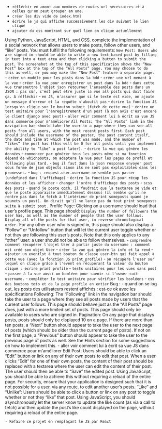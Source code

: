 - `réfléchir en amont aux nombres de routes url nécessaires et à celles qu'on peut grouper en une.`
- `créer les div vide de index.html`
- `écrire le js qui affiche successivement les div suivant le lien cliqué`
- `ajouter du css montrant sur quel lien on clique actuellement`

Using Python, JavaScript, HTML, and CSS, complete the implementation of a social network that allows users to make posts, follow other users, and “like” posts. You must fulfill the following requirements:
    `New Post: Users who are signed in should be able to write a new text-based post by filling in text into a text area and then clicking a button to submit the post.`
        `The screenshot at the top of this specification shows the “New Post” box at the top of the “All Posts” page. You may choose to do this as well, or you may make the “New Post” feature a separate page.`
            - `créer un modèle pour les posts dans la bdd`
            - `créer une url menant à la vue`
            - `créer la vue pour enregistrer un post dans la bdd`
            - `dans cette vue transmettre l'objet json retourner l'ensemble des posts dans un JSON : pas sûr, c'est peut être juste la vue all posts qui doit faire ça. A réfléchir`
            - `en JS, m'assurer que si le texte est vide, on ajoute un message d'erreur et la requête n'aboutit pas`
            - `écrire la fonction JS lorsqu'on clique sur le bouton submit (fetch de cette vue)`
            - `écrire un test unitaire pour l'enregistrement d'un post (à mon avis c'est encore le client django avec post)`
            - `aller voir comment lui à écrit sa vue JS dans commerce pour m'améliorer`
    `All Posts: The “All Posts” link in the navigation bar should take the user to a page where they can see all posts from all users, with the most recent posts first.`
        `Each post should include the username of the poster, the post content itself, the date and time at which the post was made, and the number of “likes” the post has (this will be 0 for all posts until you implement the ability to “like” a post later).`
            - `écrire la vue qui génère les données`
            - `commencer par générer tous les posts même si ma fonction dépend de whichposts, on adaptera la vue pour les pages de profil et following plus tard.`
            - `bug il faut dans la json response envoyer post sous forme de json objects sinon ils ne sont pas exploitables dans les promesses.`
            - `bug : request.user.username ne semble pas passer (undefined dans l'affichage)`
            - `écrire la fonction JS pour récup les données et les afficher`
            - `changer l'ordre d'affichage des posts`
            - `scss des posts`
            - `quand je poste qqch, il faudrait que la textarea se vide et que le poste apparaisse immédiatement dessous (il semble qu'il ne rentre pas dans le fetch à l'intérieur de print someposts quand je soumets un post). On dirait qu'il ne lance pas du tout print someposts suite à submit post.`
    Profile Page: Clicking on a username should load that user’s profile page. This page should:
        `Display the number of followers the user has, as well as the number of people that the user follows.`
        `Display all of the posts for that user, in reverse chronological order.`
        For any other user who is signed in, this page should also display a “Follow” or “Unfollow” button that will let the current user toggle whether or not they are following this user’s posts. Note that this only applies to any “other” user: a user should not be able to follow themselves.
            - `comprendre comment récupérer l'objet User à partir juste du username : comment est créé son objet User`
            - `créer la vue qui génère la info et la rend`
            - `ajouter un eventlst à tout bouton de classe user-btn qui fait appel à cette vue (avec la fonction JS print_profile)`
            - `on récupère l'user sur lequel on clique grâce à l'event en récupérant la valeur du bouton cliqué : écrire print profile`
            - `tests unitaires pour les vues sans post`
            - `passer à la vue aussi un booléen pour savoir si l'owner suit username.`
            - `compléter le test unitaire pour vérifier les booléens`
            - `css des boutons toto et de la page profile en entier`
    Bug : 
        - quand on se log out, les posts des utilisateurs restent affichés : est-ce ok avec les spécifications
    Following: The “Following” link in the navigation bar should take the user to a page where they see all posts made by users that the current user follows.
        This page should behave just as the “All Posts” page does, just with a more limited set of posts.
        This page should only be available to users who are signed in.
    Pagination: On any page that displays posts, posts should only be displayed 10 on a page. If there are more than ten posts, a “Next” button should appear to take the user to the next page of posts (which should be older than the current page of posts). If not on the first page, a “Previous” button should appear to take the user to the previous page of posts as well.
        See the Hints section for some suggestions on how to implement this.
            - aller voir comment lui à écrit sa vue JS dans commerce pour m'améliorer
    Edit Post: Users should be able to click an “Edit” button or link on any of their own posts to edit that post.
        When a user clicks “Edit” for one of their own posts, the content of their post should be replaced with a textarea where the user can edit the content of their post.
        The user should then be able to “Save” the edited post. Using JavaScript, you should be able to achieve this without requiring a reload of the entire page.
        For security, ensure that your application is designed such that it is not possible for a user, via any route, to edit another user’s posts.
    “Like” and “Unlike”: Users should be able to click a button or link on any post to toggle whether or not they “like” that post.
        Using JavaScript, you should asynchronously let the server know to update the like count (as via a call to fetch) and then update the post’s like count displayed on the page, without requiring a reload of the entire page.
    
    - Refaire ce projet en remplaçant le JS par React
